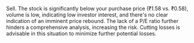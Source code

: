 Sell. The stock is significantly below your purchase price (₹1.58 vs. ₹0.58), volume is low, indicating low investor interest, and there's no clear indication of an imminent price rebound. The lack of a P/E ratio further hinders a comprehensive analysis, increasing the risk.  Cutting losses is advisable in this situation to minimize further potential losses.